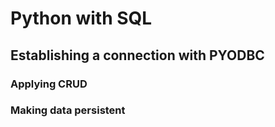 # Python with SQL

## Establishing a connection with PYODBC

### Applying CRUD

### Making data persistent